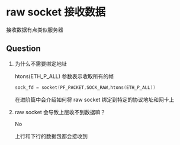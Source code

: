 # raw socket 接收数据

接收数据有点类似服务器


## Question
1. 为什么不需要绑定地址

    htons(ETH_P_ALL) 参数表示收取所有的帧

    ```c
    sock_fd = socket(PF_PACKET,SOCK_RAW,htons(ETH_P_ALL))
    ```

    在进阶篇中会介绍如何将 raw socket 绑定到特定的协议地址和网卡上

2. raw socket 会导致上层收不到数据嘛？

    No
    
    上行和下行的数据包都会接收到
